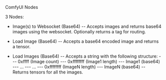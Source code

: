 ComfyUI Nodes

3 Nodes:

- Image(s) to Websocket (Base64)
-- Accepts images and returns base64 images using the websocket. Optionally returns a tag for routing.

- Load Image (Base64)
-- Accepts a base64 encoded image and returns a tensor.

- Load Images (Base64)
-- Accepts a string with the following structure:
--- 0xffff (Image count)
--- 0xffffffff (Image1 length)
--- Image1 (base64)
--- ...
--- ...
--- 0xffffffff (ImageN length)
--- ImageN (base64)
-- Returns tensors for all the images.
